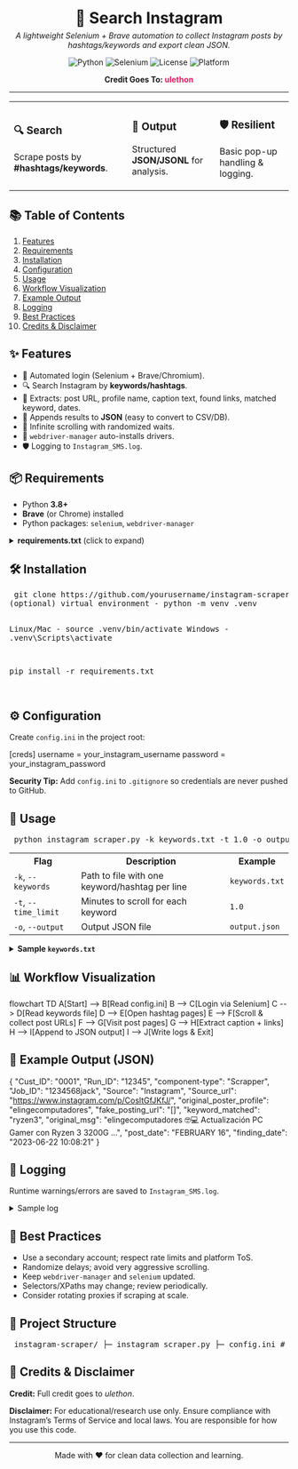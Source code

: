 <!-- HEADER / BANNER -->
<h1 align="center" style="margin-bottom:0;">📸 Search Instagram</h1>
<p align="center" style="margin-top:6px;">
  <em>A lightweight Selenium + Brave automation to collect Instagram posts by hashtags/keywords and export clean JSON.</em>
</p>

<!-- BADGES -->
<p align="center">
  <img alt="Python" src="https://img.shields.io/badge/Python-3.8%2B-blue">
  <img alt="Selenium" src="https://img.shields.io/badge/Selenium-Automation-success">
  <img alt="License" src="https://img.shields.io/badge/License-Educational--Use--Only-lightgrey">
  <img alt="Platform" src="https://img.shields.io/badge/Platform-Linux%20%7C%20Windows%20%7C%20macOS-informational">
</p>

<!-- CREDIT -->
<p align="center" style="font-size:14px;">
  <strong>Credit Goes To: <span style="color:#e91e63;">ulethon</span></strong>
</p>

<hr/>

<!-- QUICK LOOK CARDS -->
<div align="center">
  <table>
    <tr>
      <td>
        <h3>🔍 Search</h3>
        <p>Scrape posts by <strong>#hashtags/keywords</strong>.</p>
      </td>
      <td>
        <h3>🧾 Output</h3>
        <p>Structured <strong>JSON/JSONL</strong> for analysis.</p>
      </td>
      <td>
        <h3>🛡️ Resilient</h3>
        <p>Basic pop-up handling & logging.</p>
      </td>
    </tr>
  </table>
</div>

<!-- TABLE OF CONTENTS -->
<h2 id="toc">📚 Table of Contents</h2>
<ol>
  <li><a href="#features">Features</a></li>
  <li><a href="#requirements">Requirements</a></li>
  <li><a href="#installation">Installation</a></li>
  <li><a href="#configuration">Configuration</a></li>
  <li><a href="#usage">Usage</a></li>
  <li><a href="#workflow">Workflow Visualization</a></li>
  <li><a href="#output">Example Output</a></li>
  <li><a href="#logging">Logging</a></li>
  <li><a href="#tips">Best Practices</a></li>
  <li><a href="#credits">Credits & Disclaimer</a></li>
</ol>

<!-- FEATURES -->
<h2 id="features">✨ Features</h2>
<ul>
  <li>🔑 Automated login (Selenium + Brave/Chromium).</li>
  <li>🔍 Search Instagram by <strong>keywords/hashtags</strong>.</li>
  <li>📎 Extracts: post URL, profile name, caption text, found links, matched keyword, dates.</li>
  <li>📄 Appends results to <strong>JSON</strong> (easy to convert to CSV/DB).</li>
  <li>🧭 Infinite scrolling with randomized waits.</li>
  <li>🧰 <code>webdriver-manager</code> auto-installs drivers.</li>
  <li>🛡️ Logging to <code>Instagram_SMS.log</code>.</li>
</ul>

<!-- REQUIREMENTS -->
<h2 id="requirements">📦 Requirements</h2>
<ul>
  <li>Python <strong>3.8+</strong></li>
  <li><strong>Brave</strong> (or Chrome) installed</li>
  <li>Python packages: <code>selenium</code>, <code>webdriver-manager</code></li>
</ul>

<details>
<summary><strong>requirements.txt</strong> (click to expand)</summary>

selenium
webdriver-manager
</details> <!-- INSTALLATION --> <h2 id="installation">🛠️ Installation</h2> <pre> git clone https://github.com/yourusername/instagram-scraper.git cd search-insta
(optional) virtual environment - python -m venv .venv

Linux/Mac - source .venv/bin/activate
Windows - .venv\Scripts\activate

pip install -r requirements.txt

</pre>

<!-- CONFIGURATION --> <h2 id="configuration">⚙️ Configuration</h2> <p>Create <code>config.ini</code> in the project root:</p>
[creds]
username = your_instagram_username
password = your_instagram_password

<p><strong>Security Tip:</strong> Add <code>config.ini</code> to <code>.gitignore</code> so credentials are never pushed to GitHub.</p> <!-- USAGE --> <h2 id="usage">🚀 Usage</h2> <pre> python instagram_scraper.py -k keywords.txt -t 1.0 -o output.json </pre> <table> <tr><th>Flag</th><th>Description</th><th>Example</th></tr> <tr><td><code>-k</code>, <code>--keywords</code></td><td>Path to file with one keyword/hashtag per line</td><td><code>keywords.txt</code></td></tr> <tr><td><code>-t</code>, <code>--time_limit</code></td><td>Minutes to scroll for each keyword</td><td><code>1.0</code></td></tr> <tr><td><code>-o</code>, <code>--output</code></td><td>Output JSON file</td><td><code>output.json</code></td></tr> </table> <details> <summary><strong>Sample <code>keywords.txt</code></strong></summary>
ryzen3
pcgamer
colombia

</details> <!-- WORKFLOW VISUALIZATION --> <h2 id="workflow">📊 Workflow Visualization</h2> <!-- Mermaid is supported by GitHub in Markdown (works in README). -->
flowchart TD
    A[Start] --> B[Read config.ini]
    B --> C[Login via Selenium]
    C --> D[Read keywords file]
    D --> E[Open hashtag pages]
    E --> F[Scroll & collect post URLs]
    F --> G[Visit post pages]
    G --> H[Extract caption + links]
    H --> I[Append to JSON output]
    I --> J[Write logs & Exit]

<!-- OUTPUT --> <h2 id="output">📄 Example Output (JSON)</h2>
{
  "Cust_ID": "0001",
  "Run_ID": "12345",
  "component-type": "Scrapper",
  "Job_ID": "1234568jack",
  "Source": "Instagram",
  "Source_url": "https://www.instagram.com/p/CosltGfJKfJ/",
  "original_poster_profile": "elingecomputadores",
  "fake_posting_url": "[]",
  "keyword_matched": "ryzen3",
  "original_msg": "elingecomputadores 🤓💻 Actualización PC Gamer con Ryzen 3 3200G ...",
  "post_date": "FEBRUARY 16",
  "finding_date": "2023-06-22 10:08:21"
}

<!-- LOGGING --> <h2 id="logging">📝 Logging</h2> <p>Runtime warnings/errors are saved to <code>Instagram_SMS.log</code>.</p> <details> <summary>Sample log</summary>
2025-07-26 15:08:32,488:ERROR:Login error occurred
Message: no such element: Unable to locate element: {"method":"xpath","selector":"/html/body/div[2]/div/div/div[2]/div/div/div/div[1]/section/main/div/div/div[1]/div[2]/form/div/div[1]/div/label/input"}
  (Session info: chrome=114.0.5735.198)
Stacktrace:
#0 0x55ca9d5a54e3 <unknown>
#1 0x55ca9d2d4c76 <unknown>
#2 0x55ca9d310c96 <unknown>
#3 0x55ca9d310dc1 <unknown>
#4 0x55ca9d34a7f4 <unknown>
#5 0x55ca9d33003d <unknown>
#6 0x55ca9d34830e <unknown>
#7 0x55ca9d32fde3 <unknown>
#8 0x55ca9d3052dd <unknown>
#9 0x55ca9d30634e <unknown>
#10 0x55ca9d5653e4 <unknown>
#11 0x55ca9d5693d7 <unknown>
#12 0x55ca9d573b20 <unknown>
#13 0x55ca9d56a023 <unknown>
#14 0x55ca9d5381aa <unknown>
#15 0x55ca9d58e6b8 <unknown>
#16 0x55ca9d58e847 <unknown>
#17 0x55ca9d59e243 <unknown>
#18 0x7fd5e20c33ec <unknown>

************************************************
In this files all Error will be save as a logs
************************************************

</details> <!-- BEST PRACTICES --> <h2 id="tips">🧠 Best Practices</h2> <ul> <li>Use a secondary account; respect rate limits and platform ToS.</li> <li>Randomize delays; avoid very aggressive scrolling.</li> <li>Keep <code>webdriver-manager</code> and <code>selenium</code> updated.</li> <li>Selectors/XPaths may change; review periodically.</li> <li>Consider rotating proxies if scraping at scale.</li> </ul> <!-- PROJECT STRUCTURE --> <h2>📁 Project Structure</h2> <pre> instagram-scraper/ ├─ instagram_scraper.py ├─ config.ini # not committed (secrets) ├─ requirements.txt ├─ keywords.txt ├─ Instagram_SMS.log # generated └─ output.json # generated </pre> <!-- CREDITS / DISCLAIMER --> <h2 id="credits">🙌 Credits & Disclaimer</h2> <p><strong>Credit:</strong> Full credit goes to <em>ulethon</em>.</p> <p><strong>Disclaimer:</strong> For educational/research use only. Ensure compliance with Instagram’s Terms of Service and local laws. You are responsible for how you use this code.</p> <hr/> <p align="center">Made with ❤️ for clean data collection and learning.</p>
